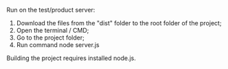 Run on the test/product server:

1. Download the files from the "dist" folder to the root folder of the project;
1. Open the terminal / CMD;
2. Go to the project folder;
3. Run command node server.js

Building the project requires installed node.js.
